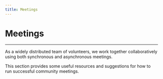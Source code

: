 ```yaml
---
title: Meetings
---
```


# Meetings
---
As a widely distributed team of volunteers, we work together collaboratively using both synchronous and asynchronous meetings.

This section provides some useful resources and suggestions for how to run successful community meetings.